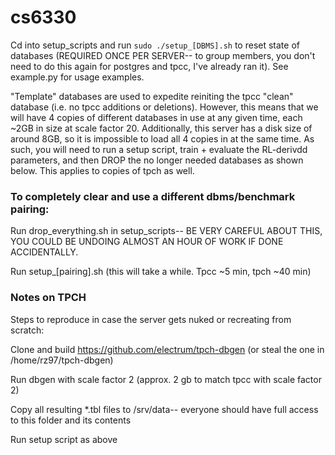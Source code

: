 # cs6330

Cd into setup_scripts and run `sudo ./setup_[DBMS].sh` to reset state of databases (REQUIRED ONCE PER SERVER-- to group members, you don't need to do this again for postgres and tpcc, I've already ran it). See example.py for usage examples.

"Template" databases are used to expedite reiniting the tpcc "clean" database (i.e. no tpcc additions or deletions). However, this means that we will have 4 copies of different databases in use at any given time, each ~2GB in size at scale factor 20. Additionally, this server has a disk size of around 8GB, so it is impossible to load all 4 copies in at the same time. As such, you will need to run a setup script, train + evaluate the RL-derivdd parameters, and then DROP the no longer needed databases as shown below. This applies to copies of tpch as well.


### To completely clear and use a different dbms/benchmark pairing:

Run drop_everything.sh in setup_scripts-- BE VERY CAREFUL ABOUT THIS, YOU COULD BE UNDOING ALMOST AN HOUR OF WORK IF DONE ACCIDENTALLY.

Run setup_[pairing].sh (this will take a while. Tpcc ~5 min, tpch ~40 min)

### Notes on TPCH

Steps to reproduce in case the server gets nuked or recreating from scratch:

Clone and build https://github.com/electrum/tpch-dbgen (or steal the one in /home/rz97/tpch-dbgen)

Run dbgen with scale factor 2 (approx. 2 gb to match tpcc with scale factor 2)

Copy all resulting *.tbl files to /srv/data-- everyone should have full access to this folder and its contents

Run setup script as above